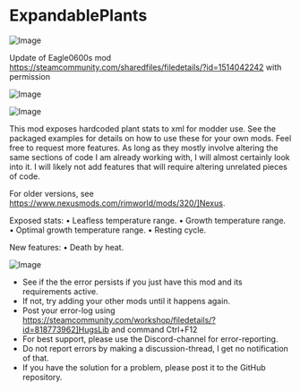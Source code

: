 # ExpandablePlants

![Image](https://i.imgur.com/buuPQel.png)

Update of Eagle0600s mod
https://steamcommunity.com/sharedfiles/filedetails/?id=1514042242
with permission

![Image](https://i.imgur.com/pufA0kM.png)

	
![Image](https://i.imgur.com/Z4GOv8H.png)

This mod exposes hardcoded plant stats to xml for modder use.
See the packaged examples for details on how to use these for your own mods.
Feel free to request more features. As long as they mostly involve altering the same sections of code I am already working with, I will almost certainly look into it. I will likely not add features that will require altering unrelated pieces of code.

For older versions, see https://www.nexusmods.com/rimworld/mods/320/]Nexus.

Exposed stats:
• Leafless temperature range.
• Growth temperature range.
• Optimal growth temperature range.
• Resting cycle.

New features:
• Death by heat.
	
![Image](https://i.imgur.com/PwoNOj4.png)



-  See if the the error persists if you just have this mod and its requirements active.
-  If not, try adding your other mods until it happens again.
-  Post your error-log using https://steamcommunity.com/workshop/filedetails/?id=818773962]HugsLib and command Ctrl+F12
-  For best support, please use the Discord-channel for error-reporting.
-  Do not report errors by making a discussion-thread, I get no notification of that.
-  If you have the solution for a problem, please post it to the GitHub repository.


